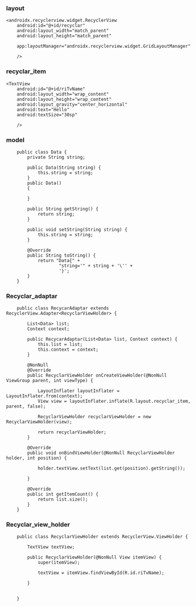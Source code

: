 ### layout

    <androidx.recyclerview.widget.RecyclerView
        android:id="@+id/recyclar"
        android:layout_width="match_parent"
        android:layout_height="match_parent"
        
        app:layoutManager="androidx.recyclerview.widget.GridLayoutManager"
        
        />
        
### recyclar_item

    <TextView
        android:id="@+id/riTvName"
        android:layout_width="wrap_content"
        android:layout_height="wrap_content"
        android:layout_gravity="center_horizontal"
        android:text="Hello"
        android:textSize="30sp" 
        
        />

### model


        public class Data {
            private String string;

            public Data(String string) {
                this.string = string;
            }
            public Data()
            {

            }

            public String getString() {
                return string;
            }

            public void setString(String string) {
                this.string = string;
            }

            @Override
            public String toString() {
                return "Data{" +
                        "string='" + string + '\'' +
                        '}';
            }
        }
        

### Recyclar_adaptar

        public class RecycarAdaptar extends RecyclerView.Adapter<RecyclarViewHolder> {

            List<Data> list;
            Context context;

            public RecycarAdaptar(List<Data> list, Context context) {
                this.list = list;
                this.context = context;
            }

            @NonNull
            @Override
            public RecyclarViewHolder onCreateViewHolder(@NonNull ViewGroup parent, int viewType) {

                LayoutInflater layoutInflater = LayoutInflater.from(context);
                View view = layoutInflater.inflate(R.layout.recyclar_item, parent, false);

                RecyclarViewHolder recyclarViewHolder = new RecyclarViewHolder(view);

                return recyclarViewHolder;
            }

            @Override
            public void onBindViewHolder(@NonNull RecyclarViewHolder holder, int position) {

                holder.textView.setText(list.get(position).getString());

            }

            @Override
            public int getItemCount() {
                return list.size();
            }
        }



### Recyclar_view_holder

        public class RecyclarViewHolder extends RecyclerView.ViewHolder {

            TextView textView;

            public RecyclarViewHolder(@NonNull View itemView) {
                super(itemView);

                textView = itemView.findViewById(R.id.riTvName);

            }


        }
